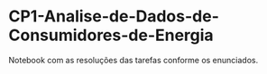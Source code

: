 # CP1-Analise-de-Dados-de-Consumidores-de-Energia
Notebook com as resoluções das tarefas conforme os enunciados.
